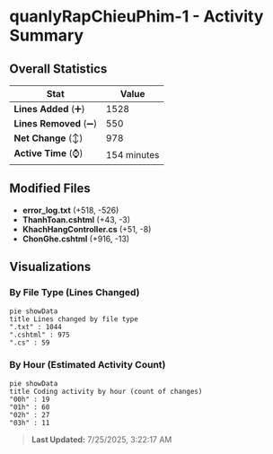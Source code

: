 # quanlyRapChieuPhim-1 - Activity Summary 

## Overall Statistics

| Stat                   | Value                                                             |
| ---------------------- | ----------------------------------------------------------------- |
| **Lines Added** (➕)   | 1528                                          |
| **Lines Removed** (➖) | 550                                        |
| **Net Change** (↕)    | 978                |
| **Active Time** (⌚)   | 154 minutes |


## Modified Files
- **error_log.txt** (+518, -526)
- **ThanhToan.cshtml** (+43, -3)
- **KhachHangController.cs** (+51, -8)
- **ChonGhe.cshtml** (+916, -13)

## Visualizations

### By File Type (Lines Changed)

```mermaid
pie showData
title Lines changed by file type
".txt" : 1044
".cshtml" : 975
".cs" : 59
```

### By Hour (Estimated Activity Count)

```mermaid
pie showData
title Coding activity by hour (count of changes)
"00h" : 19
"01h" : 60
"02h" : 27
"03h" : 11
```


> **Last Updated:** 7/25/2025, 3:22:17 AM